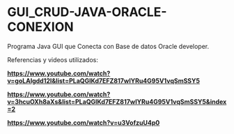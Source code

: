 # GUI_CRUD-JAVA-ORACLE-CONEXION
Programa Java GUI que Conecta con Base de datos Oracle developer. 

Referencias y videos utilizados:


**https://www.youtube.com/watch?v=goLAlgdd12I&list=PLaQGlKd7EFZ817wlYRu4G95V1vqSmSSY5**


**https://www.youtube.com/watch?v=3hcuOXh8aXs&list=PLaQGlKd7EFZ817wlYRu4G95V1vqSmSSY5&index=2**


**https://www.youtube.com/watch?v=u3VofzuU4p0**
